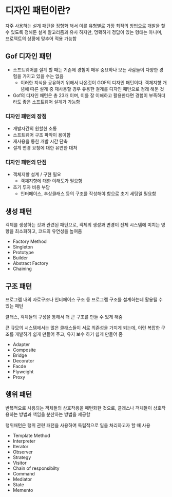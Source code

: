 # 디자인 패턴이란?

자주 사용하는 설계 패턴을 정형화 해서 이를 유형별로 가장 최적의 방법으로 개발을 할 수 있도록 정해둔 설계 알고리즘과 유사 하지만, 명확하게 정답이 있는 형태는 아니며, 프로젝트의 상황에 맞추어 적용 가능함

## Gof 디자인 패턴

- 소프트웨어를 설계 할 때는 기존에 경험이 매우 중요하나 모든 사람들이 다양한 경험을 가지고 있을 수는 없음
    - 이러한 지식을 공유하기 위해서 나온것이 GOF의 디자인 패턴이다. 객체지향 개념에 따른 설계 중 재사용할 경우 유용한 걸계를 디자인 패턴으로 정래 해둔 것
- Gof의 디자인 패턴은 총 23개 이며, 이를 잘 이해하고 활용한다면 경험이 부족하더라도 좋은 소프트웨어 설계가 가능함

### 디자인 패턴의 장점

- 개발자간의 원할한 소통
- 소프트웨어 구조 파악이 용이함
- 재사용을 통한 개발 시간 단축
- 설계 변경 요청에 대한 유연한 대처

### 디자인 패턴의 단점

- 객체지향 설계 / 구현 필요
    - 객체지향에 대한 이해도가 필요함
- 초기 투자 비용 부담
    - 인터페이스, 추상클래스 등의 구조를 작성해야 함으로 초기 세팅일 필요함

## 생성 패턴

객체를 생성하는 것과 관련된 패턴으로, 객체의 생성과 변경이 전체 시스템에 미치는 영향을 최소화하고, 코드의 유연성을 높여줌

- Factory Method
- Singleton
- Prototype
- Builder
- Abstract Factory
- Chaining

## 구조 패턴

프로그램 내의 자료구조나 인터페이스 구조 등 프로그램 구조를 설계하는데 활용될 수 있는 패턴

클래스, 객체들의 구성을 통해서 더 큰 구조를 만들 수 있게 해줌

큰 규모의 시스템에서는 많은 클래스들이 서로 의존성을 가지게 되는데, 이런 복잡한 구조를 개발하기 쉽게 만들어 주고, 유지 보수 하기 쉽게 만들어 줌

- Adapter
- Composite
- Bridge
- Decorator
- Facde
- Flyweight
- Proxy

## 행위 패턴

반복적으로 사용되는 객체들의 상호작용을 패턴화한 것으로, 클래스나 객체들이 상호작용하는 방법과 책임을 분산하는 방법을 제공함

행위패턴은 행위 관련 패턴을 사용하여 독립적으로 일을 처리하고자 할 때 사용

- Template Method
- Interpreter
- Iterator
- Observer
- Strategy
- Visitor
- Chain of responsibilty
- Command
- Mediator
- State
- Memento
